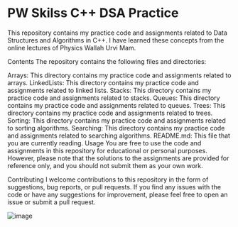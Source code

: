 # PW Skilss C++ DSA Practice
This repository contains my practice code and assignments related to Data Structures and Algorithms in C++. I have learned these concepts from the online lectures of Physics Wallah Urvi Mam.

Contents
The repository contains the following files and directories:

Arrays: This directory contains my practice code and assignments related to arrays.
LinkedLists: This directory contains my practice code and assignments related to linked lists.
Stacks: This directory contains my practice code and assignments related to stacks.
Queues: This directory contains my practice code and assignments related to queues.
Trees: This directory contains my practice code and assignments related to trees.
Sorting: This directory contains my practice code and assignments related to sorting algorithms.
Searching: This directory contains my practice code and assignments related to searching algorithms.
README.md: This file that you are currently reading.
Usage
You are free to use the code and assignments in this repository for educational or personal purposes. However, please note that the solutions to the assignments are provided for reference only, and you should not submit them as your own work.

Contributing
I welcome contributions to this repository in the form of suggestions, bug reports, or pull requests. If you find any issues with the code or have any suggestions for improvement, please feel free to open an issue or submit a pull request.

![image](https://user-images.githubusercontent.com/96586771/237058056-2e5ccff2-1ab8-41cf-aa64-b80620dc708a.png)
